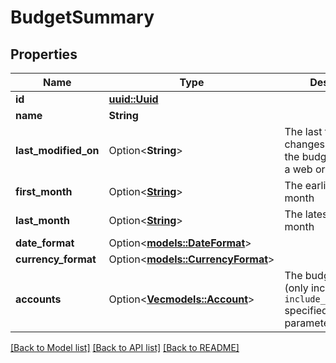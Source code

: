 # BudgetSummary

## Properties

Name | Type | Description | Notes
------------ | ------------- | ------------- | -------------
**id** | [**uuid::Uuid**](uuid::Uuid.md) |  | 
**name** | **String** |  | 
**last_modified_on** | Option<**String**> | The last time any changes were made to the budget from either a web or mobile client | [optional]
**first_month** | Option<[**String**](string.md)> | The earliest budget month | [optional]
**last_month** | Option<[**String**](string.md)> | The latest budget month | [optional]
**date_format** | Option<[**models::DateFormat**](DateFormat.md)> |  | [optional]
**currency_format** | Option<[**models::CurrencyFormat**](CurrencyFormat.md)> |  | [optional]
**accounts** | Option<[**Vec<models::Account>**](Account.md)> | The budget accounts (only included if `include_accounts=true` specified as query parameter) | [optional]

[[Back to Model list]](../README.md#documentation-for-models) [[Back to API list]](../README.md#documentation-for-api-endpoints) [[Back to README]](../README.md)


